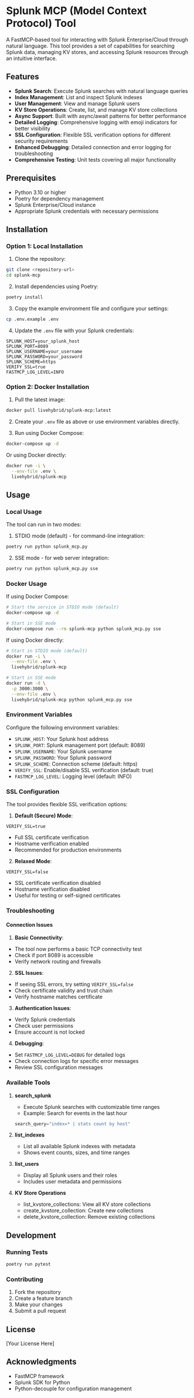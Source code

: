 # Splunk MCP (Model Context Protocol) Tool

A FastMCP-based tool for interacting with Splunk Enterprise/Cloud through natural language. This tool provides a set of capabilities for searching Splunk data, managing KV stores, and accessing Splunk resources through an intuitive interface.

## Features

- **Splunk Search**: Execute Splunk searches with natural language queries
- **Index Management**: List and inspect Splunk indexes
- **User Management**: View and manage Splunk users
- **KV Store Operations**: Create, list, and manage KV store collections
- **Async Support**: Built with async/await patterns for better performance
- **Detailed Logging**: Comprehensive logging with emoji indicators for better visibility
- **SSL Configuration**: Flexible SSL verification options for different security requirements
- **Enhanced Debugging**: Detailed connection and error logging for troubleshooting
- **Comprehensive Testing**: Unit tests covering all major functionality

## Prerequisites

- Python 3.10 or higher
- Poetry for dependency management
- Splunk Enterprise/Cloud instance
- Appropriate Splunk credentials with necessary permissions

## Installation

### Option 1: Local Installation

1. Clone the repository:
```bash
git clone <repository-url>
cd splunk-mcp
```

2. Install dependencies using Poetry:
```bash
poetry install
```

3. Copy the example environment file and configure your settings:
```bash
cp .env.example .env
```

4. Update the `.env` file with your Splunk credentials:
```env
SPLUNK_HOST=your_splunk_host
SPLUNK_PORT=8089
SPLUNK_USERNAME=your_username
SPLUNK_PASSWORD=your_password
SPLUNK_SCHEME=https
VERIFY_SSL=true
FASTMCP_LOG_LEVEL=INFO
```

### Option 2: Docker Installation

1. Pull the latest image:
```bash
docker pull livehybrid/splunk-mcp:latest
```

2. Create your `.env` file as above or use environment variables directly.

3. Run using Docker Compose:
```bash
docker-compose up -d
```

Or using Docker directly:
```bash
docker run -i \
  --env-file .env \
  livehybrid/splunk-mcp
```

## Usage

### Local Usage

The tool can run in two modes:

1. STDIO mode (default) - for command-line integration:
```bash
poetry run python splunk_mcp.py
```

2. SSE mode - for web server integration:
```bash
poetry run python splunk_mcp.py sse
```

### Docker Usage

If using Docker Compose:
```bash
# Start the service in STDIO mode (default)
docker-compose up -d

# Start in SSE mode
docker-compose run --rm splunk-mcp python splunk_mcp.py sse
```

If using Docker directly:
```bash
# Start in STDIO mode (default)
docker run -i \
  --env-file .env \
  livehybrid/splunk-mcp

# Start in SSE mode
docker run -d \
  -p 3000:3000 \
  --env-file .env \
  livehybrid/splunk-mcp python splunk_mcp.py sse
```

### Environment Variables

Configure the following environment variables:
- `SPLUNK_HOST`: Your Splunk host address
- `SPLUNK_PORT`: Splunk management port (default: 8089)
- `SPLUNK_USERNAME`: Your Splunk username
- `SPLUNK_PASSWORD`: Your Splunk password
- `SPLUNK_SCHEME`: Connection scheme (default: https)
- `VERIFY_SSL`: Enable/disable SSL verification (default: true)
- `FASTMCP_LOG_LEVEL`: Logging level (default: INFO)

### SSL Configuration

The tool provides flexible SSL verification options:

1. **Default (Secure) Mode**:
```env
VERIFY_SSL=true
```
- Full SSL certificate verification
- Hostname verification enabled
- Recommended for production environments

2. **Relaxed Mode**:
```env
VERIFY_SSL=false
```
- SSL certificate verification disabled
- Hostname verification disabled
- Useful for testing or self-signed certificates

### Troubleshooting

#### Connection Issues

1. **Basic Connectivity**:
- The tool now performs a basic TCP connectivity test
- Check if port 8089 is accessible
- Verify network routing and firewalls

2. **SSL Issues**:
- If seeing SSL errors, try setting `VERIFY_SSL=false`
- Check certificate validity and trust chain
- Verify hostname matches certificate

3. **Authentication Issues**:
- Verify Splunk credentials
- Check user permissions
- Ensure account is not locked

4. **Debugging**:
- Set `FASTMCP_LOG_LEVEL=DEBUG` for detailed logs
- Check connection logs for specific error messages
- Review SSL configuration messages

### Available Tools

1. **search_splunk**
   - Execute Splunk searches with customizable time ranges
   - Example: Search for events in the last hour
   ```python
   search_query="index=* | stats count by host"
   ```

2. **list_indexes**
   - List all available Splunk indexes with metadata
   - Shows event counts, sizes, and time ranges

3. **list_users**
   - Display all Splunk users and their roles
   - Includes user metadata and permissions

4. **KV Store Operations**
   - list_kvstore_collections: View all KV store collections
   - create_kvstore_collection: Create new collections
   - delete_kvstore_collection: Remove existing collections

## Development

### Running Tests

```bash
poetry run pytest
```

### Contributing

1. Fork the repository
2. Create a feature branch
3. Make your changes
4. Submit a pull request

## License

[Your License Here]

## Acknowledgments

- FastMCP framework
- Splunk SDK for Python
- Python-decouple for configuration management
